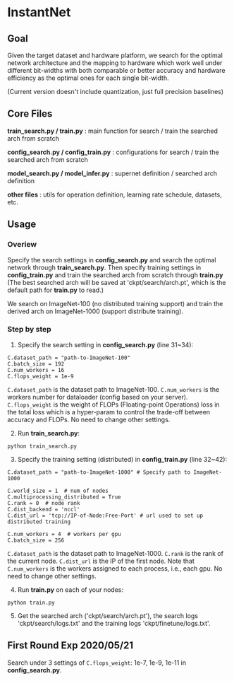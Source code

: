 # InstantNet
## Goal
Given the target dataset and hardware platform, we search for the optimal network architecture and the mapping to hardware which work well under different bit-widths with both comparable or better accuracy and hardware efficiency as the optimal ones for each single bit-width.

(Current version doesn't include quantization, just full precision baselines)

## Core Files
**train_search.py / train.py** : main function for search / train the searched arch from scratch

**config_search.py / config_train.py** : configurations for search / train the searched arch from scratch

**model_search.py / model_infer.py** : supernet definition / searched arch definition

**other files** : utils for operation definition, learning rate schedule, datasets, etc. 

## Usage
### Overiew
Specify the search settings in **config_search.py** and search the optimal network through **train_search.py**. Then specify training settings in **config_train.py** and train the searched arch from scratch through **train.py** (The best searched arch will be saved at 'ckpt/search/arch.pt', which is the default path for **train.py** to read.)

We search on ImageNet-100 (no distributed training support) and train the derived arch on ImageNet-1000 (support distribute training).

### Step by step
1. Specify the search setting in **config_search.py** (line 31~34):
```
C.dataset_path = "path-to-ImageNet-100"
C.batch_size = 192
C.num_workers = 16
C.flops_weight = 1e-9
```
`C.dataset_path` is the dataset path to ImageNet-100. `C.num_workers` is the workers number for dataloader (config based on your server). `C.flops_weight` is the weight of FLOPs (Floating-point Operations) loss in the total loss which is a hyper-param to control the trade-off between accuracy and FLOPs. No need to change other settings.

2. Run **train_search.py**: 
```
python train_search.py
```

3. Specify the training setting (distributed) in **config_train.py** (line 32~42):
```
C.dataset_path = "path-to-ImageNet-1000" # Specify path to ImageNet-1000

C.world_size = 1  # num of nodes
C.multiprocessing_distributed = True
C.rank = 0  # node rank
C.dist_backend = 'nccl'
C.dist_url = 'tcp://IP-of-Node:Free-Port' # url used to set up distributed training

C.num_workers = 4  # workers per gpu
C.batch_size = 256
```
`C.dataset_path` is the dataset path to ImageNet-1000. `C.rank` is the rank of the current node. `C.dist_url` is the IP of the first node. Note that `C.num_workers` is the workers assigned to each process, i.e., each gpu. No need to change other settings.

4. Run **train.py** on each of your nodes: 
```
python train.py
```

5. Get the searched arch ('ckpt/search/arch.pt'), the search logs 'ckpt/search/logs.txt' and the training logs 'ckpt/finetune/logs.txt'.

## First Round Exp 2020/05/21
Search under 3 settings of `C.flops_weight`: 1e-7, 1e-9, 1e-11 in **config_search.py**.
